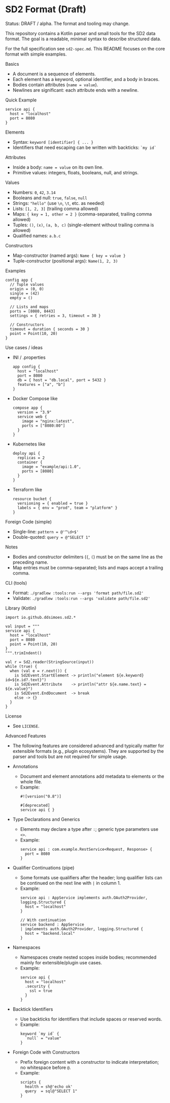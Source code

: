 # SD2 Format (Draft)

Status: DRAFT / alpha. The format and tooling may change.

This repository contains a Kotlin parser and small tools for the SD2 data format. The goal is a readable, minimal syntax to describe structured data.

For the full specification see `sd2-spec.md`. This README focuses on the core format with simple examples.

Basics
- A document is a sequence of elements.
- Each element has a keyword, optional identifier, and a body in braces.
- Bodies contain attributes (`name = value`).
- Newlines are significant: each attribute ends with a newline.

Quick Example
```
service api {
  host = "localhost"
  port = 8080
}
```

Elements
- Syntax: `keyword [identifier] { ... }`
- Identifiers that need escaping can be written with backticks: `` `my id` ``

Attributes
- Inside a body: `name = value` on its own line.
- Primitive values: integers, floats, booleans, null, and strings.

Values
- Numbers: `0`, `42`, `3.14`
- Booleans and null: `true`, `false`, `null`
- Strings: `"hello"` (use `\n`, `\t`, etc. as needed)
- Lists: `[1, 2, 3]` (trailing comma allowed)
- Maps: `{ key = 1, other = 2 }` (comma-separated, trailing comma allowed)
- Tuples: `()`, `(x)`, `(a, b, c)` (single-element without trailing comma is allowed)
- Qualified names: `a.b.c`

Constructors
- Map-constructor (named args): `Name { key = value }`
- Tuple-constructor (positional args): `Name(1, 2, 3)`

Examples
```
config app {
  // Tuple values
  origin = (0, 0)
  single = (42)
  empty = ()

  // Lists and maps
  ports = [8080, 8443]
  settings = { retries = 3, timeout = 30 }

  // Constructors
  timeout = duration { seconds = 30 }
  point = Point(10, 20)
}
```

Use cases / ideas

- INI / .properties
  ```
  app config {
    host = "localhost"
    port = 8080
    db = { host = "db.local", port = 5432 }
    features = ["a", "b"]
  }
  ```

- Docker Compose like
  ```
  compose app {
    version = "3.9"
    service web {
      image = "nginx:latest",
      ports = ["8080:80"]
    }
  }
  ```

- Kubernetes like
  ```
  deploy api {
    replicas = 2
    container {
      image = "example/api:1.0",
      ports = [8080]
    }
  }
  ```

- Terraform like
  ```
  resource bucket {
    versioning = { enabled = true }
    labels = { env = "prod", team = "platform" }
  }
  ```

Foreign Code (simple)
- Single-line: `pattern = @'^\d+$'`
- Double-quoted: `query = @"SELECT 1"`

Notes
- Bodies and constructor delimiters (`{`, `(`) must be on the same line as the preceding name.
- Map entries must be comma-separated; lists and maps accept a trailing comma.

CLI (tools)
- Format: `./gradlew :tools:run --args 'format path/file.sd2'`
- Validate: `./gradlew :tools:run --args 'validate path/file.sd2'`

Library (Kotlin)
```
import io.github.ddsimoes.sd2.*

val input = """
service api {
  host = "localhost"
  port = 8080
  point = Point(10, 20)
}
""".trimIndent()

val r = Sd2.reader(StringSource(input))
while (true) {
  when (val e = r.next()) {
    is Sd2Event.StartElement -> println("element ${e.keyword} id=${e.id?.text}")
    is Sd2Event.Attribute    -> println("attr ${e.name.text} = ${e.value}")
    is Sd2Event.EndDocument  -> break
    else -> {}
  }
}
```

License
- See `LICENSE`.

Advanced Features
- The following features are considered advanced and typically matter for extensible formats (e.g., plugin ecosystems). They are supported by the parser and tools but are not required for simple usage.

- Annotations
  - Document and element annotations add metadata to elements or the whole file.
  - Example:
    ```
    #![version("0.8")]
    
    #[deprecated]
    service api { }
    ```

- Type Declarations and Generics
  - Elements may declare a type after `:`; generic type parameters use `<>`.
  - Example:
    ```
    service api : com.example.RestService<Request, Response> {
      port = 8080
    }
    ```

- Qualifier Continuations (pipe)
  - Some formats use qualifiers after the header; long qualifier lists can be continued on the next line with `|` in column 1.
  - Example:
    ```
    service api : AppService implements auth.OAuth2Provider, logging.Structured {
      host = "localhost"
    }

    // With continuation
    service backend : AppService
    | implements auth.OAuth2Provider, logging.Structured {
      host = "backend.local"
    }
    ```

- Namespaces
  - Namespaces create nested scopes inside bodies; recommended mainly for extensible/plugin use cases.
  - Example:
    ```
    service api {
      host = "localhost"
      .security {
        ssl = true
      }
    }
    ```

- Backtick Identifiers
  - Use backticks for identifiers that include spaces or reserved words.
  - Example:
    ```
    keyword `my id` {
      `null` = "value"
    }
    ```

- Foreign Code with Constructors
  - Prefix foreign content with a constructor to indicate interpretation; no whitespace before `@`.
  - Example:
    ```
    scripts {
      health = sh@'echo ok'
      query  = sql@"SELECT 1"
    }
    ```
